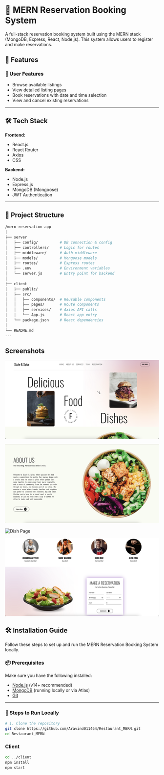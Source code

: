 # 🏨 MERN Reservation Booking System

A full-stack reservation booking system built using the MERN stack (MongoDB, Express, React, Node.js). This system allows users to register and make reservations. 

## 🚀 Features

### 👤 User Features
- Browse available listings
- View detailed listing pages
- Book reservations with date and time selection
- View and cancel existing reservations
  
---

## 🛠️ Tech Stack

**Frontend:**
- React.js
- React Router
- Axios
- CSS

**Backend:**
- Node.js
- Express.js
- MongoDB (Mongoose)
- JWT Authentication

---

## 📁 Project Structure

```bash
/mern-reservation-app
│
├── server
│   ├── config/          # DB connection & config
│   ├── controllers/     # Logic for routes
│   ├── middleware/      # Auth middleware
│   ├── models/          # Mongoose models
│   ├── routes/          # Express routes
│   ├── .env             # Environment variables
│   └── server.js        # Entry point for backend
│
├── client
│   ├── public/
│   ├── src/
│   │   ├── components/  # Reusable components
│   │   ├── pages/       # Route components
│   │   ├── services/    # Axios API calls
│   │   └── App.js       # React app entry
│   └── package.json     # React dependencies
│
└── README.md
---
```
## Screenshots

![Main Page](./screenshots/main-page.png)

![About Page](./screenshots/about-page.png)

![Dish Page](./screenshots/dish-page.png)

![Reservation Page](./screenshots/reservation-page.png) 

## 🛠️ Installation Guide

Follow these steps to set up and run the MERN Reservation Booking System locally.

### 📦 Prerequisites

Make sure you have the following installed:

- [Node.js](https://nodejs.org/) (v14+ recommended)
- [MongoDB](https://www.mongodb.com/) (running locally or via Atlas)
- [Git](https://git-scm.com/)

---

### 🚀 Steps to Run Locally

```bash
# 1. Clone the repository
git clone https://github.com/Aravind011464/Restaurant_MERN.git
cd Restaurant_MERN
```

### Client 
```bash
cd ../client
npm install
npm start
```

